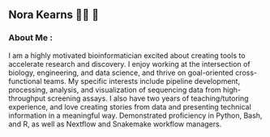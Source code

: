 ## Nora Kearns :woman_technologist: :dna: 

### About Me :
I am a highly motivated bioinformatician excited about creating tools to accelerate research and discovery. I enjoy working at the intersection of biology, engineering, and data science, and thrive on goal-oriented cross-functional teams. My specific interests include pipeline development, processing, analysis, and visualization of sequencing data from high-throughput screening assays. I also have two years of teaching/tutoring experience, and love creating stories from data and presenting technical information in a meaningful way. Demonstrated proficiency in Python, Bash, and R, as well as Nextflow and Snakemake workflow managers.
